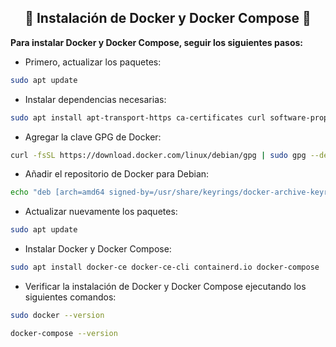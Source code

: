 <h2 align="center"> 🐳 Instalación de Docker y Docker Compose 🐳 </h2>

**Para instalar Docker y Docker Compose, seguir los siguientes pasos:**

- Primero, actualizar los paquetes:

```bash
sudo apt update
```

- Instalar dependencias necesarias:

```bash
sudo apt install apt-transport-https ca-certificates curl software-properties-common
```

- Agregar la clave GPG de Docker:

```bash
curl -fsSL https://download.docker.com/linux/debian/gpg | sudo gpg --dearmor -o /usr/share/keyrings/docker-archive-keyring.gpg
```

- Añadir el repositorio de Docker para Debian:

```bash
echo "deb [arch=amd64 signed-by=/usr/share/keyrings/docker-archive-keyring.gpg] https://download.docker.com/linux/debian $(lsb_release -cs) stable" | sudo tee /etc/apt/sources.list.d/docker.list > /dev/null
```

- Actualizar nuevamente los paquetes:

```bash
sudo apt update
```

- Instalar Docker y Docker Compose:

```bash
sudo apt install docker-ce docker-ce-cli containerd.io docker-compose
```

- Verificar la instalación de Docker y Docker Compose ejecutando los siguientes comandos:

```bash
sudo docker --version
```

```bash
docker-compose --version
```
